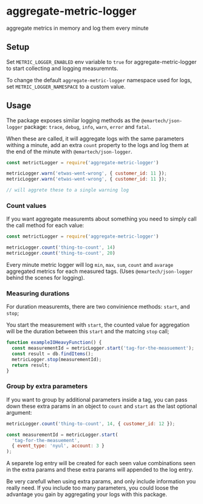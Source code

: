 # aggregate-metric-logger
aggregate metrics in memory and log them every minute

## Setup

Set `METRIC_LOGGER_ENABLED` env variable to `true` for aggregate-metric-logger to
start collecting and logging measuremnts.

To change the default `aggregate-metric-logger` namespace used for logs, set
`METRIC_LOGGER_NAMESPACE` to a custom value.

## Usage

The package exposes similar logging methods as the `@emartech/json-logger` package:
`trace`, `debug`, `info`, `warn`, `error` and `fatal`.

When these are called, it will aggregate logs with the same parameters withing a minute, add
an extra `count` property to the logs and log them at the end of the minute with
`@emartech/json-logger`.

```js
const metrictLogger = require('aggregate-metric-logger')

metricLogger.warn('etwas-went-wrong', { customer_id: 11 });
metricLogger.warn('etwas-went-wrong', { customer_id: 11 });

// will aggrete these to a single warning log
```

### Count values

If you want aggregate measuremts about something you need to simply call the call method
for each value:

```js
const metrictLogger = require('aggregate-metric-logger')

metricLogger.count('thing-to-count', 14)
metricLogger.count('thing-to-count', 20)
```

Every minute metric logger will log `min`, `max`, `sum`, `count` and `avarage` aggregated metrics
for each measured tags. (Uses `@emartech/json-logger` behind the scenes for logging).

### Measuring durations

For duration measuremts, there are two convinience methods: `start`, and `stop`;

You start the measurement with `start`, the counted value for aggregation will be the duration
between this `start` and the matcing `stop` call;

```js
function exampleIOHeavyFunction() {
  const measurementId = metricLogger.start('tag-for-the-measuement');
  const result = db.findItems();
  metricLogger.stop(measurementId);
  return result;
}
```

### Group by extra parameters

If you want to group by additional parameters inside a tag, you can pass down these extra
params in an object to `count` and `start` as the last optional argument:

```js
metricLogger.count('thing-to-count', 14, { customer_id: 12 });

const measurementId = metricLogger.start(
  'tag-for-the-measuement',
  { event_type: 'nyul', account: 3 }
);
```

A separete log entry will be created for each seen value combinations seen in the extra params
and these extra params will appended to the log entry.

Be very carefull when using extra params, and only include information you really need.
If you include too many parameters, you could loose the advantage you gain by aggregating your logs
with this package.
